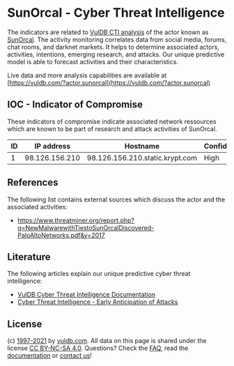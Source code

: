 # SunOrcal - Cyber Threat Intelligence

The indicators are related to [VulDB CTI analysis](https://vuldb.com/?doc.cti) of the actor known as [SunOrcal](https://vuldb.com/?actor.sunorcal). The activity monitoring correlates data from social media, forums, chat rooms, and darknet markets. It helps to determine associated actors, activities, intentions, emerging research, and attacks. Our unique predictive model is able to forecast activities and their characteristics.

Live data and more analysis capabilities are available at [https://vuldb.com/?actor.sunorcal](https://vuldb.com/?actor.sunorcal)

## IOC - Indicator of Compromise

These indicators of compromise indicate associated network ressources which are known to be part of research and attack activities of SunOrcal.

ID | IP address | Hostname | Confidence
-- | ---------- | -------- | ----------
1 | 98.126.156.210 | 98.126.156.210.static.krypt.com | High

## References

The following list contains external sources which discuss the actor and the associated activities:

* https://www.threatminer.org/report.php?q=NewMalwarewithTiestoSunOrcalDiscovered-PaloAltoNetworks.pdf&y=2017

## Literature

The following articles explain our unique predictive cyber threat intelligence:

* [VulDB Cyber Threat Intelligence Documentation](https://vuldb.com/?doc.cti)
* [Cyber Threat Intelligence - Early Anticipation of Attacks](https://www.scip.ch/en/?labs.20201022)

## License

(c) [1997-2021](https://vuldb.com/?doc.changelog) by [vuldb.com](https://vuldb.com/?doc.about). All data on this page is shared under the license [CC BY-NC-SA 4.0](https://creativecommons.org/licenses/by-nc-sa/4.0/). Questions? Check the [FAQ](https://vuldb.com/?doc.faq), read the [documentation](https://vuldb.com/?doc) or [contact us](https://vuldb.com/?contact)!
